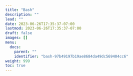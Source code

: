 ```yaml
---
title: "Bash"
description: ""
lead: ""
date: 2023-06-26T17:35:37-07:00
lastmod: 2023-06-26T17:35:37-07:00
draft: false
images: []
menu:
  docs:
    parent: ""
    identifier: "bash-97b49197b19ae8684da49dc569404cc6"
weight: 999
toc: true
---
```

